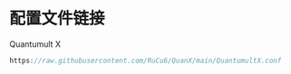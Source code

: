 # 配置文件链接
Quantumult X
```Java
https://raw.githubusercontent.com/RuCu6/QuanX/main/QuantumultX.conf
```
